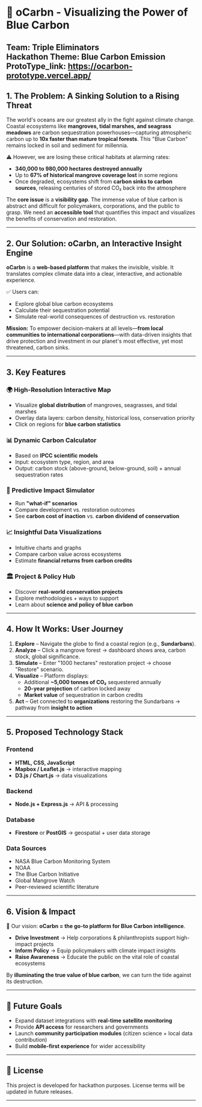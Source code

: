 # 🌊 oCarbn - Visualizing the Power of Blue Carbon  

**Team:** Triple Eliminators  
**Hackathon Theme:** Blue Carbon Emission  
**ProtoType_link:** https://ocarbon-prototype.vercel.app/
---

## 1. The Problem: A Sinking Solution to a Rising Threat  
The world's oceans are our greatest ally in the fight against climate change. Coastal ecosystems like **mangroves, tidal marshes, and seagrass meadows** are carbon sequestration powerhouses—capturing atmospheric carbon up to **10x faster than mature tropical forests**. This "Blue Carbon" remains locked in soil and sediment for millennia.  

⚠️ However, we are losing these critical habitats at alarming rates:  
- **340,000 to 980,000 hectares destroyed annually**  
- Up to **67% of historical mangrove coverage lost** in some regions  
- Once degraded, ecosystems shift from **carbon sinks to carbon sources**, releasing centuries of stored CO₂ back into the atmosphere  

The **core issue** is a **visibility gap**. The immense value of blue carbon is abstract and difficult for policymakers, corporations, and the public to grasp. We need an **accessible tool** that quantifies this impact and visualizes the benefits of conservation and restoration.  

---

## 2. Our Solution: oCarbn, an Interactive Insight Engine  
**oCarbn** is a **web-based platform** that makes the invisible, visible. It translates complex climate data into a clear, interactive, and actionable experience.  

✅ Users can:  
- Explore global blue carbon ecosystems  
- Calculate their sequestration potential  
- Simulate real-world consequences of destruction vs. restoration  

**Mission:** To empower decision-makers at all levels—**from local communities to international corporations**—with data-driven insights that drive protection and investment in our planet's most effective, yet most threatened, carbon sinks.  

---

## 3. Key Features  

### 🌍 High-Resolution Interactive Map  
- Visualize **global distribution** of mangroves, seagrasses, and tidal marshes  
- Overlay data layers: carbon density, historical loss, conservation priority  
- Click on regions for **blue carbon statistics**  

### 📊 Dynamic Carbon Calculator  
- Based on **IPCC scientific models**  
- Input: ecosystem type, region, and area  
- Output: carbon stock (above-ground, below-ground, soil) + annual sequestration rates  

### 🔮 Predictive Impact Simulator  
- Run **"what-if" scenarios**  
- Compare development vs. restoration outcomes  
- See **carbon cost of inaction** vs. **carbon dividend of conservation**  

### 📈 Insightful Data Visualizations  
- Intuitive charts and graphs  
- Compare carbon value across ecosystems  
- Estimate **financial returns from carbon credits**  

### 🏛️ Project & Policy Hub  
- Discover **real-world conservation projects**  
- Explore methodologies + ways to support  
- Learn about **science and policy of blue carbon**  

---

## 4. How It Works: User Journey  

1. **Explore** – Navigate the globe to find a coastal region (e.g., **Sundarbans**).  
2. **Analyze** – Click a mangrove forest → dashboard shows area, carbon stock, global significance.  
3. **Simulate** – Enter "1000 hectares" restoration project → choose "Restore" scenario.  
4. **Visualize** – Platform displays:  
   - Additional **~5,000 tonnes of CO₂** sequestered annually  
   - **20-year projection** of carbon locked away  
   - **Market value** of sequestration in carbon credits  
5. **Act** – Get connected to **organizations** restoring the Sundarbans → pathway from **insight to action**  

---

## 5. Proposed Technology Stack  

### Frontend  
- **HTML, CSS, JavaScript**  
- **Mapbox / Leaflet.js** → interactive mapping  
- **D3.js / Chart.js** → data visualizations  

### Backend  
- **Node.js + Express.js** → API & processing  

### Database  
- **Firestore** or **PostGIS** → geospatial + user data storage  

### Data Sources  
- NASA Blue Carbon Monitoring System  
- NOAA  
- The Blue Carbon Initiative  
- Global Mangrove Watch  
- Peer-reviewed scientific literature  

---

## 6. Vision & Impact  

🌊 Our vision: **oCarbn = the go-to platform for Blue Carbon intelligence**.  

- **Drive Investment** → Help corporations & philanthropists support high-impact projects  
- **Inform Policy** → Equip policymakers with climate impact insights  
- **Raise Awareness** → Educate the public on the vital role of coastal ecosystems  

By **illuminating the true value of blue carbon**, we can turn the tide against its destruction.  

---

## 🚀 Future Goals  
- Expand dataset integrations with **real-time satellite monitoring**  
- Provide **API access** for researchers and governments  
- Launch **community participation modules** (citizen science + local data contribution)  
- Build **mobile-first experience** for wider accessibility  

---

## 📌 License  
This project is developed for hackathon purposes. License terms will be updated in future releases.  

---
